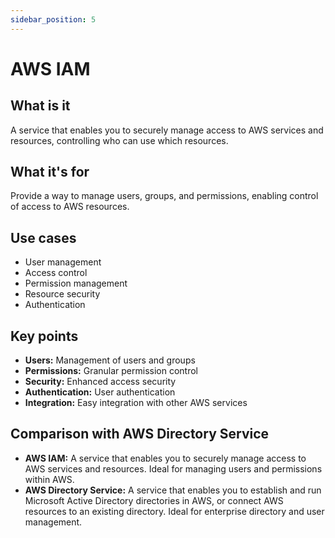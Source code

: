 ```yaml
---
sidebar_position: 5
---
```


# AWS IAM

## What is it
A service that enables you to securely manage access to AWS services and resources, controlling who can use which resources.

## What it's for
Provide a way to manage users, groups, and permissions, enabling control of access to AWS resources.

## Use cases
- User management
- Access control
- Permission management
- Resource security
- Authentication

## Key points
- **Users:** Management of users and groups
- **Permissions:** Granular permission control
- **Security:** Enhanced access security
- **Authentication:** User authentication
- **Integration:** Easy integration with other AWS services

## Comparison with AWS Directory Service
- **AWS IAM:** A service that enables you to securely manage access to AWS services and resources. Ideal for managing users and permissions within AWS.
- **AWS Directory Service:** A service that enables you to establish and run Microsoft Active Directory directories in AWS, or connect AWS resources to an existing directory. Ideal for enterprise directory and user management. 